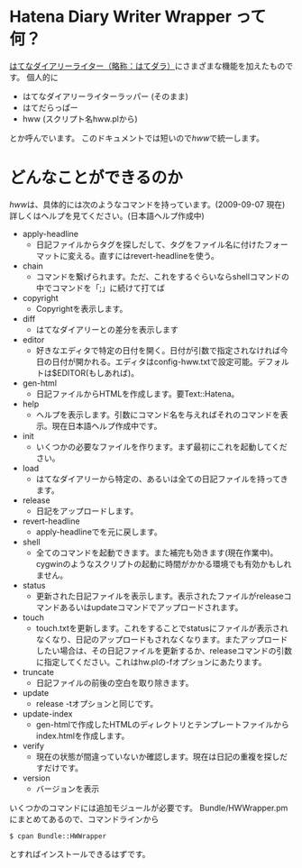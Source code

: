
Hatena Diary Writer Wrapper って何？
============================================

[はてなダイアリーライター（略称：はてダラ）](http://www.hyuki.com/techinfo/hatena_diary_writer.html)にさまざまな機能を加えたものです。
個人的に

- はてなダイアリーライターラッパー (そのまま)
- はてだらっぱー
- hww (スクリプト名hww.plから)

とか呼んでいます。
このドキュメントでは短いので*hww*で統一します。



どんなことができるのか
============================================

*hww*は、具体的には次のようなコマンドを持っています。(2009-09-07 現在)
詳しくはヘルプを見てください。(日本語ヘルプ作成中)


- apply-headline
  - 日記ファイルからタグを探しだして、タグをファイル名に付けたフォーマットに変える。直すにはrevert-headlineを使う。
- chain
  - コマンドを繋げられます。ただ、これをするぐらいならshellコマンドの中でコマンドを「;」に続けて打てば
- copyright
  - Copyrightを表示します。
- diff
  - はてなダイアリーとの差分を表示します
- editor
  - 好きなエディタで特定の日付を開く。日付が引数で指定されなければ今日の日付が開かれる。エディタはconfig-hww.txtで設定可能。デフォルトは$EDITOR(もしあれば)。
- gen-html
  - 日記ファイルからHTMLを作成します。要Text::Hatena。
- help
  - ヘルプを表示します。引数にコマンド名を与えればそれのコマンドを表示。現在日本語ヘルプ作成中です。
- init
  - いくつかの必要なファイルを作ります。まず最初にこれを起動してください。
- load
  - はてなダイアリーから特定の、あるいは全ての日記ファイルを持ってきます。
- release
  - 日記をアップロードします。
- revert-headline
  - apply-headlineでを元に戻します。
- shell
  - 全てのコマンドを起動できます。また補完も効きます(現在作業中)。cygwinのようなスクリプトの起動に時間がかかる環境でも有効かもしれません。
- status
  - 更新された日記ファイルを表示します。表示されたファイルがreleaseコマンドあるいはupdateコマンドでアップロードされます。
- touch
  - touch.txtを更新します。これをすることでstatusにファイルが表示されなくなり、日記のアップロードもされなくなります。またアップロードしたい場合は、その日記ファイルを更新するか、releaseコマンドの引数に指定してください。これはhw.plの-fオプションにあたります。
- truncate
  - 日記ファイルの前後の空白を取り除きます。
- update
  - release -tオプションと同じです。
- update-index
  - gen-htmlで作成したHTMLのディレクトリとテンプレートファイルからindex.htmlを作成します。
- verify
  - 現在の状態が間違っていないか確認します。現在は日記の重複を探しだすだけです。
- version
  - バージョンを表示


いくつかのコマンドには追加モジュールが必要です。
Bundle/HWWrapper.pmにまとめてあるので、コマンドラインから

    $ cpan Bundle::HWWrapper

とすればインストールできるはずです。
